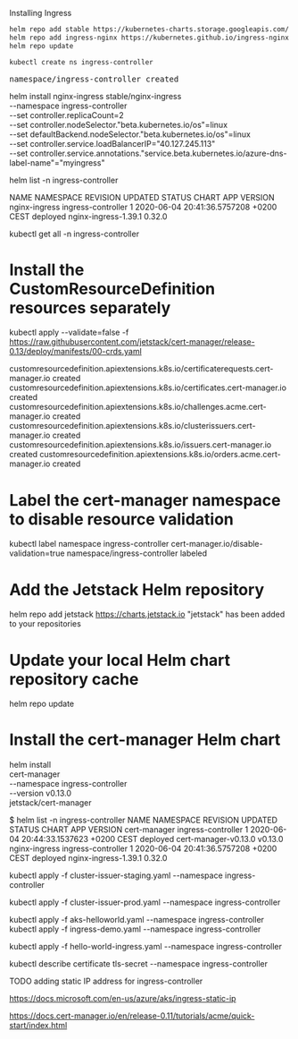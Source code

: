 Installing Ingress
```bash
helm repo add stable https://kubernetes-charts.storage.googleapis.com/
helm repo add ingress-nginx https://kubernetes.github.io/ingress-nginx
helm repo update
```
```bash
kubectl create ns ingress-controller
```
<pre>
namespace/ingress-controller created
</pre>


helm install nginx-ingress stable/nginx-ingress \
    --namespace ingress-controller \
    --set controller.replicaCount=2 \
    --set controller.nodeSelector."beta\.kubernetes\.io/os"=linux \
    --set defaultBackend.nodeSelector."beta\.kubernetes\.io/os"=linux \
    --set controller.service.loadBalancerIP="40.127.245.113" \
    --set controller.service.annotations."service\.beta\.kubernetes\.io/azure-dns-label-name"="myingress"

helm list -n ingress-controller

NAME            NAMESPACE       REVISION        UPDATED                                 STATUS          CHART                   APP VERSION
nginx-ingress   ingress-controller         1               2020-06-04 20:41:36.5757208 +0200 CEST  deployed        nginx-ingress-1.39.1    0.32.0

kubectl get all -n ingress-controller


# Install the CustomResourceDefinition resources separately
kubectl apply --validate=false -f https://raw.githubusercontent.com/jetstack/cert-manager/release-0.13/deploy/manifests/00-crds.yaml

customresourcedefinition.apiextensions.k8s.io/certificaterequests.cert-manager.io created
customresourcedefinition.apiextensions.k8s.io/certificates.cert-manager.io created
customresourcedefinition.apiextensions.k8s.io/challenges.acme.cert-manager.io created
customresourcedefinition.apiextensions.k8s.io/clusterissuers.cert-manager.io created
customresourcedefinition.apiextensions.k8s.io/issuers.cert-manager.io created
customresourcedefinition.apiextensions.k8s.io/orders.acme.cert-manager.io created

# Label the cert-manager namespace to disable resource validation
kubectl label namespace ingress-controller cert-manager.io/disable-validation=true
namespace/ingress-controller labeled 

# Add the Jetstack Helm repository
helm repo add jetstack https://charts.jetstack.io
"jetstack" has been added to your repositories
# Update your local Helm chart repository cache
helm repo update

# Install the cert-manager Helm chart
helm install \
  cert-manager \
  --namespace ingress-controller \
  --version v0.13.0 \
  jetstack/cert-manager





$ helm list -n ingress-controller
NAME            NAMESPACE       REVISION        UPDATED                                 STATUS          CHART                   APP VERSION
cert-manager    ingress-controller         1               2020-06-04 20:44:33.1537623 +0200 CEST  deployed        cert-manager-v0.13.0    v0.13.0
nginx-ingress   ingress-controller         1               2020-06-04 20:41:36.5757208 +0200 CEST  deployed        nginx-ingress-1.39.1    0.32.0



kubectl apply -f cluster-issuer-staging.yaml --namespace ingress-controller

kubectl apply -f cluster-issuer-prod.yaml --namespace ingress-controller

kubectl apply -f aks-helloworld.yaml --namespace ingress-controller
kubectl apply -f ingress-demo.yaml --namespace ingress-controller

kubectl apply -f hello-world-ingress.yaml --namespace ingress-controller


kubectl describe certificate tls-secret --namespace ingress-controller


TODO adding static IP address for ingress-controller

https://docs.microsoft.com/en-us/azure/aks/ingress-static-ip


https://docs.cert-manager.io/en/release-0.11/tutorials/acme/quick-start/index.html

